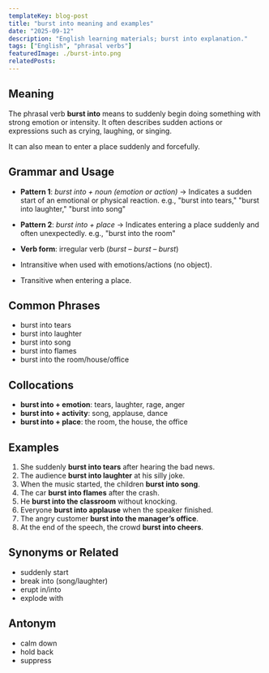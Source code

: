 ```yaml
---
templateKey: blog-post
title: "burst into meaning and examples"
date: "2025-09-12"
description: "English learning materials; burst into explanation."
tags: ["English", "phrasal verbs"]
featuredImage: ./burst-into.png
relatedPosts:
---
```


## Meaning

The phrasal verb **burst into** means to suddenly begin doing something with strong emotion or intensity. It often describes sudden actions or expressions such as crying, laughing, or singing.

It can also mean to enter a place suddenly and forcefully.

## Grammar and Usage

- **Pattern 1**: _burst into + noun (emotion or action)_
  → Indicates a sudden start of an emotional or physical reaction.
  e.g., "burst into tears," "burst into laughter," "burst into song"

- **Pattern 2**: _burst into + place_
  → Indicates entering a place suddenly and often unexpectedly.
  e.g., "burst into the room"

- **Verb form**: irregular verb (_burst – burst – burst_)

- Intransitive when used with emotions/actions (no object).

- Transitive when entering a place.

## Common Phrases

- burst into tears
- burst into laughter
- burst into song
- burst into flames
- burst into the room/house/office

## Collocations

- **burst into + emotion**: tears, laughter, rage, anger
- **burst into + activity**: song, applause, dance
- **burst into + place**: the room, the house, the office

## Examples

1. She suddenly **burst into tears** after hearing the bad news.
2. The audience **burst into laughter** at his silly joke.
3. When the music started, the children **burst into song**.
4. The car **burst into flames** after the crash.
5. He **burst into the classroom** without knocking.
6. Everyone **burst into applause** when the speaker finished.
7. The angry customer **burst into the manager’s office**.
8. At the end of the speech, the crowd **burst into cheers**.

## Synonyms or Related

- suddenly start
- break into (song/laughter)
- erupt in/into
- explode with

## Antonym

- calm down
- hold back
- suppress
